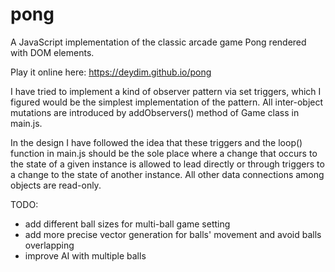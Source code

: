 # pong
A JavaScript implementation of the classic arcade game Pong rendered with DOM elements.

Play it online here: https://deydim.github.io/pong

I have tried to implement a kind of observer pattern via set triggers, which I figured would be the simplest implementation of the pattern. All inter-object mutations are introduced by addObservers() method of Game class in main.js.

In the design I have followed the idea that these triggers and the loop() function in main.js should be the sole place where a change that occurs to the state of a given instance is allowed to lead directly or through triggers to a change to the state of another instance. All other data connections among objects are read-only.

TODO:

- add different ball sizes for multi-ball game setting
- add more precise vector generation for balls' movement and avoid balls overlapping
- improve AI with multiple balls
